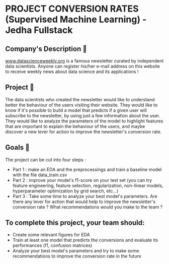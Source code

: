 # PROJECT CONVERSION RATES (Supervised Machine Learning) - Jedha Fullstack
## Company's Description 📇
www.datascienceweekly.org is a famous newsletter curated by independent data scientists. Anyone can register his/her e-mail address on this website to receive weekly news about data science and its applications !

## Project 🚧
The data scientists who created the newsletter would like to understand better the behaviour of the users visiting their website. They would like to know if it's possible to build a model that predicts if a given user will subscribe to the newsletter, by using just a few information about the user. They would like to analyze the parameters of the model to highlight features that are important to explain the behaviour of the users, and maybe discover a new lever for action to improve the newsletter's conversion rate.

## Goals 🎯
The project can be cut into four steps :

- Part 1 : make an EDA and the preprocessings and train a baseline model with the file data_train.csv
- Part 2 : improve your model's f1-score on your test set (you can try feature engineering, feature selection, regularization, non-linear models, hyperparameter optimization by grid search, etc...)
- Part 3 : Take some time to analyze your best model's parameters. Are there any lever for action that would help to improve the newsletter's conversion rate ? What recommendations would you make to the team ?

## To complete this project, your team should:
- Create some relevant figures for EDA
- Train at least one model that predicts the conversions and evaluate its performances (f1, confusion matrices)
- Analyze your best model's parameters and try to make some recommendations to improve the conversion rate in the future
